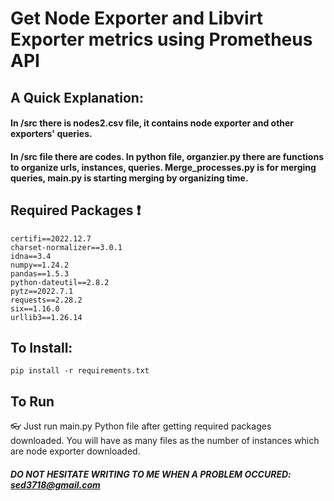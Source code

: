 # Get Node Exporter and Libvirt Exporter metrics using Prometheus API

## A Quick Explanation:
#### In /src there is nodes2.csv file, it contains node exporter and other exporters' queries.
#### In /src file there are codes. In python file, organzier.py there are functions to organize urls, instances, queries. Merge_processes.py is for merging queries, main.py is starting merging by organizing time.

## Required Packages ❗
```
certifi==2022.12.7
charset-normalizer==3.0.1
idna==3.4
numpy==1.24.2
pandas==1.5.3
python-dateutil==2.8.2
pytz==2022.7.1
requests==2.28.2
six==1.16.0
urllib3==1.26.14
```

## To Install:
```pip
pip install -r requirements.txt
```

## To Run
👓 Just run main.py Python file after getting required packages downloaded. You will have as many files as the number of instances which are node exporter downloaded.  

##### DO NOT HESITATE WRITING TO ME WHEN A PROBLEM OCCURED: sed3718@gmail.com
